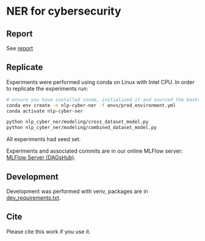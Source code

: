 # NER for cybersecurity

## Report

See [report](reports/report.pdf)

## Replicate

Experiments were performed using conda on Linux with Intel CPU. In order to replicate the experiments run:

```bash
# ensure you have installed conda, initialized it and sourced the bashrc.
conda env create -n nlp-cyber-ner -f envs/prod_environment.yml
conda activate nlp-cyber-ner

python nlp_cyber_ner/modeling/cross_dataset_model.py
python nlp_cyber_ner/modeling/combined_dataset_model.py
```

All experiments had seed set.

Experiments and associated commits are in our online MLFlow server: [MLFlow Server (DAGsHub)](https://dagshub.com/PLtier/NLP-Cyber-NER/experiments).

## Development

Development was performed with venv, packages are in [dev_requirements.txt](envs/dev_requirements.txt).

## Cite

Please cite this work if you use it.
